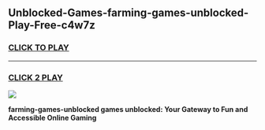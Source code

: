 
## Unblocked-Games-farming-games-unblocked-Play-Free-c4w7z
<h3>
<a href="https://premium76.site?title=farming-games-unblocked&ref=23A">CLICK TO PLAY</a></h3>
<hr>

<h3>
<a href="https://premium76.site?title=farming-games-unblocked&ref=23A">CLICK 2 PLAY</a>
  
</h3>

<a href="https://premium76.site?title=farming-games-unblocked&ref=23A"><img src="https://clearcache.store/games.png"></a>


**farming-games-unblocked games unblocked: Your Gateway to Fun and Accessible Online Gaming**
